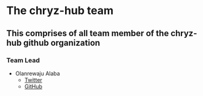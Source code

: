# The chryz-hub team

## This comprises of all team member of the chryz-hub github organization

### Team Lead
- Olanrewaju Alaba
   - [Twitter](https://twitter.com/chryz_codez)
   - [GitHub](https://github.com/chryzcodez)
